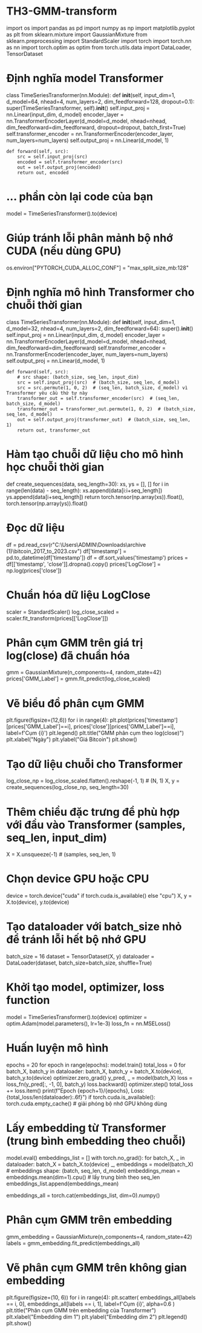 # TH3-GMM-transform
import os
import pandas as pd
import numpy as np
import matplotlib.pyplot as plt
from sklearn.mixture import GaussianMixture
from sklearn.preprocessing import StandardScaler
import torch
import torch.nn as nn
import torch.optim as optim
from torch.utils.data import DataLoader, TensorDataset
# Định nghĩa model Transformer
class TimeSeriesTransformer(nn.Module):
    def __init__(self, input_dim=1, d_model=64, nhead=4, num_layers=2, dim_feedforward=128, dropout=0.1):
        super(TimeSeriesTransformer, self).__init__()
        self.input_proj = nn.Linear(input_dim, d_model)
        encoder_layer = nn.TransformerEncoderLayer(d_model=d_model, nhead=nhead,
                                                   dim_feedforward=dim_feedforward,
                                                   dropout=dropout,
                                                   batch_first=True)
        self.transformer_encoder = nn.TransformerEncoder(encoder_layer, num_layers=num_layers)
        self.output_proj = nn.Linear(d_model, 1)

    def forward(self, src):
        src = self.input_proj(src)
        encoded = self.transformer_encoder(src)
        out = self.output_proj(encoded)
        return out, encoded

# ... phần còn lại code của bạn
model = TimeSeriesTransformer().to(device)

# Giúp tránh lỗi phân mảnh bộ nhớ CUDA (nếu dùng GPU)
os.environ["PYTORCH_CUDA_ALLOC_CONF"] = "max_split_size_mb:128"

# Định nghĩa mô hình Transformer cho chuỗi thời gian
class TimeSeriesTransformer(nn.Module):
    def __init__(self, input_dim=1, d_model=32, nhead=4, num_layers=2, dim_feedforward=64):
        super().__init__()
        self.input_proj = nn.Linear(input_dim, d_model)
        encoder_layer = nn.TransformerEncoderLayer(d_model=d_model, nhead=nhead, dim_feedforward=dim_feedforward)
        self.transformer_encoder = nn.TransformerEncoder(encoder_layer, num_layers=num_layers)
        self.output_proj = nn.Linear(d_model, 1)
    
    def forward(self, src):
        # src shape: (batch_size, seq_len, input_dim)
        src = self.input_proj(src)  # (batch_size, seq_len, d_model)
        src = src.permute(1, 0, 2)  # (seq_len, batch_size, d_model) vì Transformer yêu cầu thứ tự này
        transformer_out = self.transformer_encoder(src)  # (seq_len, batch_size, d_model)
        transformer_out = transformer_out.permute(1, 0, 2)  # (batch_size, seq_len, d_model)
        out = self.output_proj(transformer_out)  # (batch_size, seq_len, 1)
        return out, transformer_out

# Hàm tạo chuỗi dữ liệu cho mô hình học chuỗi thời gian
def create_sequences(data, seq_length=30):
    xs, ys = [], []
    for i in range(len(data) - seq_length):
        xs.append(data[i:i+seq_length])
        ys.append(data[i+seq_length])
    return torch.tensor(np.array(xs)).float(), torch.tensor(np.array(ys)).float()

# Đọc dữ liệu
df = pd.read_csv(r"C:\Users\ADMIN\Downloads\archive (1)\bitcoin_2017_to_2023.csv")
df['timestamp'] = pd.to_datetime(df['timestamp'])
df = df.sort_values('timestamp')
prices = df[['timestamp', 'close']].dropna().copy()
prices['LogClose'] = np.log(prices['close'])

# Chuẩn hóa dữ liệu LogClose
scaler = StandardScaler()
log_close_scaled = scaler.fit_transform(prices[['LogClose']])

# Phân cụm GMM trên giá trị log(close) đã chuẩn hóa
gmm = GaussianMixture(n_components=4, random_state=42)
prices['GMM_Label'] = gmm.fit_predict(log_close_scaled)

# Vẽ biểu đồ phân cụm GMM
plt.figure(figsize=(12,6))
for i in range(4):
    plt.plot(prices['timestamp'][prices['GMM_Label']==i],
             prices['close'][prices['GMM_Label']==i],
             label=f'Cụm {i}')
plt.legend()
plt.title("GMM phân cụm theo log(close)")
plt.xlabel("Ngày")
plt.ylabel("Giá Bitcoin")
plt.show()

# Tạo dữ liệu chuỗi cho Transformer
log_close_np = log_close_scaled.flatten().reshape(-1, 1)  # (N, 1)
X, y = create_sequences(log_close_np, seq_length=30)

# Thêm chiều đặc trưng để phù hợp với đầu vào Transformer (samples, seq_len, input_dim)
X = X.unsqueeze(-1)  # (samples, seq_len, 1)

# Chọn device GPU hoặc CPU
device = torch.device("cuda" if torch.cuda.is_available() else "cpu")
X, y = X.to(device), y.to(device)

# Tạo dataloader với batch_size nhỏ để tránh lỗi hết bộ nhớ GPU
batch_size = 16
dataset = TensorDataset(X, y)
dataloader = DataLoader(dataset, batch_size=batch_size, shuffle=True)

# Khởi tạo model, optimizer, loss function
model = TimeSeriesTransformer().to(device)
optimizer = optim.Adam(model.parameters(), lr=1e-3)
loss_fn = nn.MSELoss()

# Huấn luyện mô hình
epochs = 20
for epoch in range(epochs):
    model.train()
    total_loss = 0
    for batch_X, batch_y in dataloader:
        batch_X, batch_y = batch_X.to(device), batch_y.to(device)
        optimizer.zero_grad()
        y_pred, _ = model(batch_X)
        loss = loss_fn(y_pred[:, -1, 0], batch_y)
        loss.backward()
        optimizer.step()
        total_loss += loss.item()
    print(f"Epoch {epoch+1}/{epochs}, Loss: {total_loss/len(dataloader):.6f}")
    if torch.cuda.is_available():
        torch.cuda.empty_cache()  # giải phóng bộ nhớ GPU không dùng

# Lấy embedding từ Transformer (trung bình embedding theo chuỗi)
model.eval()
embeddings_list = []
with torch.no_grad():
    for batch_X, _ in dataloader:
        batch_X = batch_X.to(device)
        _, embeddings = model(batch_X)  # embeddings shape: (batch, seq_len, d_model)
        embeddings_mean = embeddings.mean(dim=1).cpu()  # lấy trung bình theo seq_len
        embeddings_list.append(embeddings_mean)

embeddings_all = torch.cat(embeddings_list, dim=0).numpy()

# Phân cụm GMM trên embedding
gmm_embedding = GaussianMixture(n_components=4, random_state=42)
labels = gmm_embedding.fit_predict(embeddings_all)

# Vẽ phân cụm GMM trên không gian embedding
plt.figure(figsize=(10, 6))
for i in range(4):
    plt.scatter(
        embeddings_all[labels == i, 0], embeddings_all[labels == i, 1],
        label=f'Cụm {i}', alpha=0.6
    )
plt.title("Phân cụm GMM trên embedding của Transformer")
plt.xlabel("Embedding dim 1")
plt.ylabel("Embedding dim 2")
plt.legend()
plt.show()
